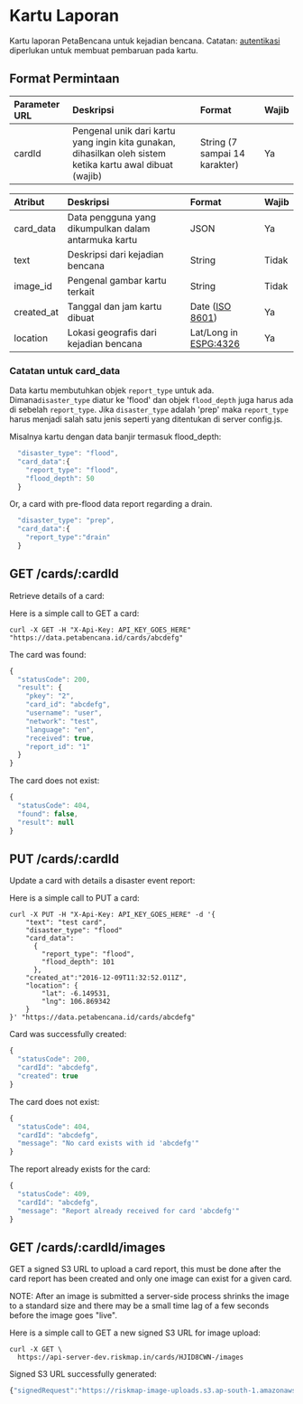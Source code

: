 # Kartu Laporan

Kartu laporan PetaBencana untuk kejadian bencana. Catatan: [autentikasi](https://docs.petabencana.id/general/authentication) diperlukan untuk membuat pembaruan pada kartu.

## Format Permintaan

| Parameter URL | Deskripsi | Format | Wajib |
| :--- | :--- | :--- | :--- |
| cardId | Pengenal unik dari kartu yang ingin kita gunakan, dihasilkan oleh sistem ketika kartu awal dibuat \(wajib\) | String \(7 sampai 14 karakter\) | Ya |

| Atribut | Deskripsi | Format | Wajib |
| :--- | :--- | :--- | :--- |
| card\_data | Data pengguna yang dikumpulkan dalam antarmuka kartu | JSON | Ya |
| text | Deskripsi dari kejadian bencana | String | Tidak |
| image\_id | Pengenal gambar kartu terkait | String | Tidak |
| created\_at | Tanggal dan jam kartu dibuat | Date \([ISO 8601](http://www.iso.org/iso/home/standards/iso8601.htm)\) | Ya |
| location | Lokasi geografis dari kejadian bencana | Lat/Long in [ESPG:4326](http://spatialreference.org/ref/epsg/wgs-84/) | Ya |

### Catatan untuk card\_data

Data kartu membutuhkan objek `report_type` untuk ada. Dimana`disaster_type` diatur ke 'flood' dan objek `flood_depth` juga harus ada di sebelah `report_type`. Jika `disaster_type` adalah 'prep' maka `report_type` harus menjadi salah satu jenis seperti yang ditentukan di server config.js.

Misalnya kartu dengan data banjir termasuk flood\_depth:

```javascript
  "disaster_type": "flood",
  "card_data":{
    "report_type": "flood",
    "flood_depth": 50
  }
```

Or, a card with pre-flood data report regarding a drain.

```javascript
  "disaster_type": "prep",
  "card_data":{
    "report_type":"drain"
  }
```

## GET /cards/:cardId

Retrieve details of a card:

Here is a simple call to GET a card:

```text
curl -X GET -H "X-Api-Key: API_KEY_GOES_HERE" "https://data.petabencana.id/cards/abcdefg"
```

The card was found:

```javascript
{
  "statusCode": 200,
  "result": {
    "pkey": "2",
    "card_id": "abcdefg",
    "username": "user",
    "network": "test",
    "language": "en",
    "received": true,
    "report_id": "1"
  }
}
```

The card does not exist:

```javascript
{
  "statusCode": 404,
  "found": false,
  "result": null
}
```

## PUT /cards/:cardId

Update a card with details a disaster event report:

Here is a simple call to PUT a card:

```text
curl -X PUT -H "X-Api-Key: API_KEY_GOES_HERE" -d '{
    "text": "test card",
    "disaster_type": "flood"
    "card_data":
      {
        "report_type": "flood",
        "flood_depth": 101
      },
    "created_at":"2016-12-09T11:32:52.011Z",
    "location": {
        "lat": -6.149531,
        "lng": 106.869342
    }
}' "https://data.petabencana.id/cards/abcdefg"
```

Card was successfully created:

```javascript
{
  "statusCode": 200,
  "cardId": "abcdefg",
  "created": true
}
```

The card does not exist:

```javascript
{
  "statusCode": 404,
  "cardId": "abcdefg",
  "message": "No card exists with id 'abcdefg'"
}
```

The report already exists for the card:

```javascript
{
  "statusCode": 409,
  "cardId": "abcdefg",
  "message": "Report already received for card 'abcdefg'"
}
```

## GET /cards/:cardId/images

GET a signed S3 URL to upload a card report, this must be done after the card report has been created and only one image can exist for a given card.

NOTE: After an image is submitted a server-side process shrinks the image to a standard size and there may be a small time lag of a few seconds before the image goes "live".

Here is a simple call to GET a new signed S3 URL for image upload:

```text
curl -X GET \
  https://api-server-dev.riskmap.in/cards/HJID8CWN-/images
```

Signed S3 URL successfully generated:

```javascript
{"signedRequest":"https://riskmap-image-uploads.s3.ap-south-1.amazonaws.com/originals/BJbTHR-Vb.jpg?X-Amz-Algorithm=AWS4-HMAC-SHA256&X-Amz-Credential=AKIAJFMR3NR7BXZ5X7DA%2F20170629%2Fap-south-1%2Fs3%2Faws4_request&X-Amz-Date=20170629T012002Z&X-Amz-Expires=900&X-Amz-Signature=ad10a53555205fa18ecfa07da52eb0349ed1c8bda66fe2de0fa9c445c61b7c62&X-Amz-SignedHeaders=host","url":"https://s3.ap-south-1.amazonaws.com/riskmap-image-uploads/originals/BJbTHR-Vb.jpg"}
```

